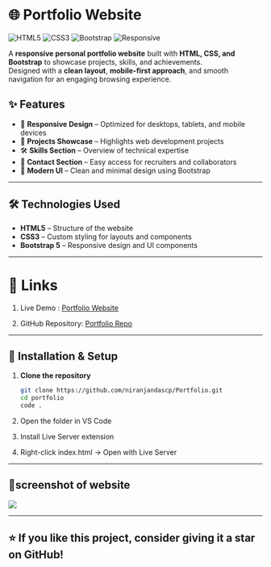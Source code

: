 # 🌐 Portfolio Website

![HTML5](https://img.shields.io/badge/HTML5-orange?logo=html5&logoColor=white)
![CSS3](https://img.shields.io/badge/CSS3-blue?logo=css3&logoColor=white)
![Bootstrap](https://img.shields.io/badge/Bootstrap-563D7C?logo=bootstrap&logoColor=white)
![Responsive](https://img.shields.io/badge/Responsive-Yes-brightgreen)

A **responsive personal portfolio website** built with **HTML, CSS, and Bootstrap** to showcase projects, skills, and achievements.  
Designed with a **clean layout**, **mobile-first approach**, and smooth navigation for an engaging browsing experience.  



## ✨ Features

- 📱 **Responsive Design** – Optimized for desktops, tablets, and mobile devices  
- 💼 **Projects Showcase** – Highlights web development projects  
- 🛠️ **Skills Section** – Overview of technical expertise  
- 📧 **Contact Section** – Easy access for recruiters and collaborators  
- 🎨 **Modern UI** – Clean and minimal design using Bootstrap  

---

## 🛠️ Technologies Used

- **HTML5** – Structure of the website  
- **CSS3** – Custom styling for layouts and components  
- **Bootstrap 5** – Responsive design and UI components  

---

# 🔗 Links

1. Live Demo : [Portfolio Website](https://niranjandascp.github.io/Portfolio/)

2. GitHub Repository: [ Portfolio Repo](https://github.com/niranjandascp/Portfolio) 
---
## 📂 Installation & Setup

1. **Clone the repository**
   ```bash
   git clone https://github.com/niranjandascp/Portfolio.git
   cd portfolio
   code .
2. Open the folder in VS Code

3. Install Live Server extension

4. Right-click index.html → Open with Live Server

---

 ## 📸screenshot of website
  
   <img src="./images/niranjandascp.github.io_Portfolio_ss2.png"> 


---

## ⭐ If you like this project, consider giving it a star on GitHub!